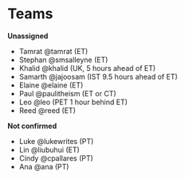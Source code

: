 # Teams


**Unassigned**
- Tamrat @tamrat (ET)
- Stephan @smsalleyne (ET)
- Khalid @khalid (UK, 5 hours ahead of ET)
- Samarth @jajoosam (IST 9.5 hours ahead of ET)
- Elaine @elaine (ET)
- Paul @paulitheism (ET or CT)
- Leo @leo (PET 1 hour behind ET)
- Reed @reed (ET)

**Not confirmed**
- Luke @lukewrites (PT)
- Lin @liubuhui (ET)
- Cindy @cpallares (PT)
- Ana @ana (PT)